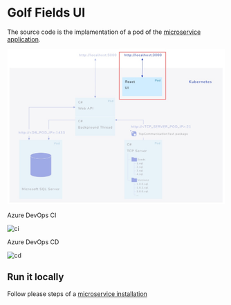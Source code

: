 # Golf Fields UI

The source code is the implamentation of a pod of the [microservice application](https://github.com/tkarpenko/MicroserviceWithKubernetes).

![cd](https://github.com/tkarpenko/golf-fields-ui/blob/main/docs/pod.jpg)


Azure DevOps CI

![ci](https://github.com/tkarpenko/golf-fields-ui/blob/main/docs/Azure%20DevOps%20CI.jpg)

Azure DevOps CD

![cd](https://github.com/tkarpenko/golf-fields-ui/blob/main/docs/Azure%20DevOps%20CD.jpg)

## Run it locally

Follow please steps of a [microservice installation](https://github.com/tkarpenko/MicroserviceWithKubernetes/blob/main/README.md)